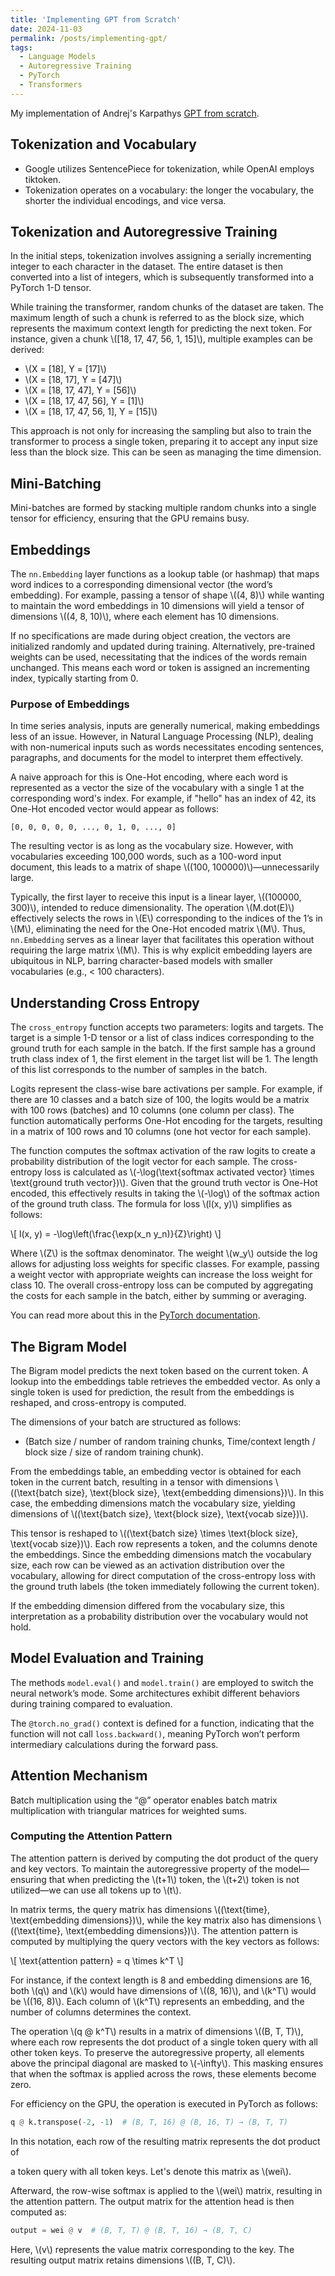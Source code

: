 ```yaml
---
title: 'Implementing GPT from Scratch'
date: 2024-11-03
permalink: /posts/implementing-gpt/
tags:
  - Language Models
  - Autoregressive Training
  - PyTorch
  - Transformers
---
```


My implementation of Andrej's Karpathys [GPT from scratch](https://youtu.be/kCc8FmEb1nY?si=Rdc_bMOWquUdAUJ5).


<!--
This is AI modified
Original Notes: https://docs.google.com/document/d/1pO4NgBASUFp5qJaIMCmLURGAzvipNB4XmBXtpL3PfhM/edit?usp=sharing
-->

## Tokenization and Vocabulary
- Google utilizes SentencePiece for tokenization, while OpenAI employs tiktoken.
- Tokenization operates on a vocabulary: the longer the vocabulary, the shorter the individual encodings, and vice versa.
  
## Tokenization and Autoregressive Training
In the initial steps, tokenization involves assigning a serially incrementing integer to each character in the dataset. The entire dataset is then converted into a list of integers, which is subsequently transformed into a PyTorch 1-D tensor. 

While training the transformer, random chunks of the dataset are taken. The maximum length of such a chunk is referred to as the block size, which represents the maximum context length for predicting the next token. For instance, given a chunk \\([18, 17, 47, 56, 1, 15]\\), multiple examples can be derived:

- \\(X = [18], Y = [17]\\)
- \\(X = [18, 17], Y = [47]\\)
- \\(X = [18, 17, 47], Y = [56]\\)
- \\(X = [18, 17, 47, 56], Y = [1]\\)
- \\(X = [18, 17, 47, 56, 1], Y = [15]\\)

This approach is not only for increasing the sampling but also to train the transformer to process a single token, preparing it to accept any input size less than the block size. This can be seen as managing the time dimension.

## Mini-Batching
Mini-batches are formed by stacking multiple random chunks into a single tensor for efficiency, ensuring that the GPU remains busy. 

## Embeddings
The `nn.Embedding` layer functions as a lookup table (or hashmap) that maps word indices to a corresponding dimensional vector (the word’s embedding). For example, passing a tensor of shape \\((4, 8)\\) while wanting to maintain the word embeddings in 10 dimensions will yield a tensor of dimensions \\((4, 8, 10)\\), where each element has 10 dimensions. 

If no specifications are made during object creation, the vectors are initialized randomly and updated during training. Alternatively, pre-trained weights can be used, necessitating that the indices of the words remain unchanged. This means each word or token is assigned an incrementing index, typically starting from 0.

### Purpose of Embeddings
In time series analysis, inputs are generally numerical, making embeddings less of an issue. However, in Natural Language Processing (NLP), dealing with non-numerical inputs such as words necessitates encoding sentences, paragraphs, and documents for the model to interpret them effectively.

A naive approach for this is One-Hot encoding, where each word is represented as a vector the size of the vocabulary with a single 1 at the corresponding word's index. For example, if "hello" has an index of 42, its One-Hot encoded vector would appear as follows:

```
[0, 0, 0, 0, 0, ..., 0, 1, 0, ..., 0]
```

The resulting vector is as long as the vocabulary size. However, with vocabularies exceeding 100,000 words, such as a 100-word input document, this leads to a matrix of shape \\((100, 100000)\\)—unnecessarily large.

Typically, the first layer to receive this input is a linear layer, \\((100000, 300)\\), intended to reduce dimensionality. The operation \\(M.dot(E)\\) effectively selects the rows in \\(E\\) corresponding to the indices of the 1’s in \\(M\\), eliminating the need for the One-Hot encoded matrix \\(M\\). Thus, `nn.Embedding` serves as a linear layer that facilitates this operation without requiring the large matrix \\(M\\). This is why explicit embedding layers are ubiquitous in NLP, barring character-based models with smaller vocabularies (e.g., < 100 characters).

## Understanding Cross Entropy
The `cross_entropy` function accepts two parameters: logits and targets. The target is a simple 1-D tensor or a list of class indices corresponding to the ground truth for each sample in the batch. If the first sample has a ground truth class index of 1, the first element in the target list will be 1. The length of this list corresponds to the number of samples in the batch.

Logits represent the class-wise bare activations per sample. For example, if there are 10 classes and a batch size of 100, the logits would be a matrix with 100 rows (batches) and 10 columns (one column per class). The function automatically performs One-Hot encoding for the targets, resulting in a matrix of 100 rows and 10 columns (one hot vector for each sample).

The function computes the softmax activation of the raw logits to create a probability distribution of the logit vector for each sample. The cross-entropy loss is calculated as \\(-\log(\text{softmax activated vector} \times \text{ground truth vector})\\). Given that the ground truth vector is One-Hot encoded, this effectively results in taking the \\(-\log\\) of the softmax action of the ground truth class. The formula for loss \\(l(x, y)\\) simplifies as follows:

\\[
l(x, y) = -\log\left(\frac{\exp(x_n y_n)}{Z}\right)
\\]

Where \\(Z\\) is the softmax denominator. The weight \\(w_y\\) outside the log allows for adjusting loss weights for specific classes. For example, passing a weight vector with appropriate weights can increase the loss weight for class 10. The overall cross-entropy loss can be computed by aggregating the costs for each sample in the batch, either by summing or averaging.

You can read more about this in the [PyTorch documentation](https://pytorch.org/docs/stable/generated/torch.nn.CrossEntropyLoss.html).

## The Bigram Model
The Bigram model predicts the next token based on the current token. A lookup into the embeddings table retrieves the embedded vector. As only a single token is used for prediction, the result from the embeddings is reshaped, and cross-entropy is computed.

The dimensions of your batch are structured as follows: 
- (Batch size / number of random training chunks, Time/context length / block size / size of random training chunk).

From the embeddings table, an embedding vector is obtained for each token in the current batch, resulting in a tensor with dimensions \\((\text{batch size}, \text{block size}, \text{embedding dimensions})\\). In this case, the embedding dimensions match the vocabulary size, yielding dimensions of \\((\text{batch size}, \text{block size}, \text{vocab size})\\).

This tensor is reshaped to \\((\text{batch size} \times \text{block size}, \text{vocab size})\\). Each row represents a token, and the columns denote the embeddings. Since the embedding dimensions match the vocabulary size, each row can be viewed as an activation distribution over the vocabulary, allowing for direct computation of the cross-entropy loss with the ground truth labels (the token immediately following the current token).

If the embedding dimension differed from the vocabulary size, this interpretation as a probability distribution over the vocabulary would not hold.

## Model Evaluation and Training
The methods `model.eval()` and `model.train()` are employed to switch the neural network’s mode. Some architectures exhibit different behaviors during training compared to evaluation.

The `@torch.no_grad()` context is defined for a function, indicating that the function will not call `loss.backward()`, meaning PyTorch won’t perform intermediary calculations during the forward pass.

## Attention Mechanism
Batch multiplication using the “@” operator enables batch matrix multiplication with triangular matrices for weighted sums.

### Computing the Attention Pattern
The attention pattern is derived by computing the dot product of the query and key vectors. To maintain the autoregressive property of the model—ensuring that when predicting the \\(t+1\\) token, the \\(t+2\\) token is not utilized—we can use all tokens up to \\(t\\).

In matrix terms, the query matrix has dimensions \\((\text{time}, \text{embedding dimensions})\\), while the key matrix also has dimensions \\((\text{time}, \text{embedding dimensions})\\). The attention pattern is computed by multiplying the query vectors with the key vectors as follows:

\\[
\text{attention pattern} = q \times k^T
\\]

For instance, if the context length is 8 and embedding dimensions are 16, both \\(q\\) and \\(k\\) would have dimensions of \\((8, 16)\\), and \\(k^T\\) would be \\((16, 8)\\). Each column of \\(k^T\\) represents an embedding, and the number of columns determines the context.

The operation \\(q @ k^T\\) results in a matrix of dimensions \\((B, T, T)\\), where each row represents the dot product of a single token query with all other token keys. To preserve the autoregressive property, all elements above the principal diagonal are masked to \\(-\infty\\). This masking ensures that when the softmax is applied across the rows, these elements become zero.

For efficiency on the GPU, the operation is executed in PyTorch as follows:

```python
q @ k.transpose(-2, -1)  # (B, T, 16) @ (B, 16, T) → (B, T, T)
```

In this notation, each row of the resulting matrix represents the dot product of

 a token query with all token keys. Let's denote this matrix as \\(wei\\).

Afterward, the row-wise softmax is applied to the \\(wei\\) matrix, resulting in the attention pattern. The output matrix for the attention head is then computed as:

```python
output = wei @ v  # (B, T, T) @ (B, T, 16) → (B, T, C)
```

Here, \\(v\\) represents the value matrix corresponding to the key. The resulting output matrix retains dimensions \\((B, T, C)\\).
